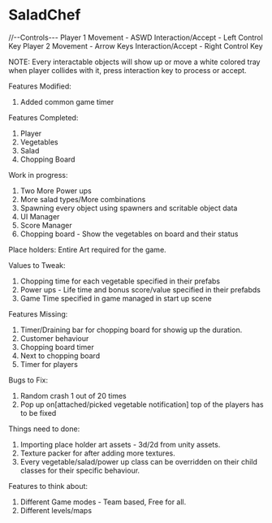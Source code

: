 # SaladChef


//--Controls---
Player 1
Movement - ASWD
Interaction/Accept - Left Control Key
Player 2
Movement - Arrow Keys
Interaction/Accept - Right Control Key

NOTE:
Every interactable objects will show up or move a white colored tray when player collides with it, press interaction key to process or accept.

Features Modified:
1. Added common game timer

Features Completed:
1. Player
2. Vegetables
3. Salad
4. Chopping Board

Work in progress:
1. Two More Power ups
2. More salad types/More combinations
3. Spawning every object using spawners and scritable object data
4. UI Manager
5. Score Manager
6. Chopping board - Show the vegetables on board and their status

Place holders:
Entire Art required for the game.

Values to Tweak:
1. Chopping time for each vegetable specified in their prefabs
2. Power ups - Life time and bonus score/value specified in their prefabds
3. Game Time specified in game managed in start up scene

Features Missing:
1. Timer/Draining bar for chopping board for showig up the duration.
2. Customer behaviour
3. Chopping board timer
4. Next to chopping board
5. Timer for players

Bugs to Fix:
1. Random crash 1 out of 20 times
2. Pop up on[attached/picked vegetable notification] top of the players has to be fixed

Things need to done:

1. Importing place holder art assets - 3d/2d from unity assets.
2. Texture packer for after adding more textures. 
3. Every vegetable/salad/power up class can be overridden on their child classes for their specific behaviour.

Features to think about:
1. Different Game modes - Team based, Free for all.
2. Different levels/maps


